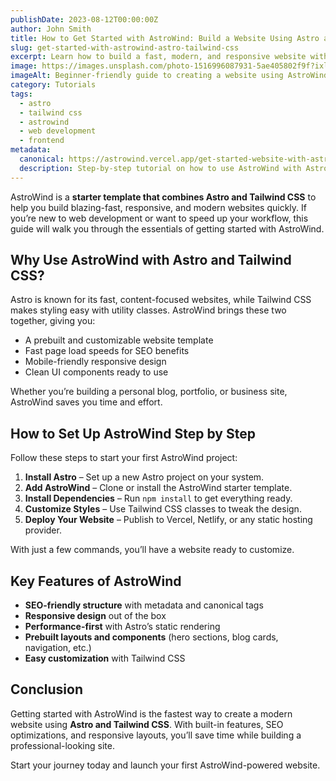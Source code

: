```yaml
---
publishDate: 2023-08-12T00:00:00Z
author: John Smith
title: How to Get Started with AstroWind: Build a Website Using Astro and Tailwind CSS
slug: get-started-with-astrowind-astro-tailwind-css
excerpt: Learn how to build a fast, modern, and responsive website with AstroWind. This guide shows you how to combine Astro and Tailwind CSS to create stunning websites with ease.
image: https://images.unsplash.com/photo-1516996087931-5ae405802f9f?ixlib=rb-4.0.3&auto=format&fit=crop&w=2070&q=80
imageAlt: Beginner-friendly guide to creating a website using AstroWind, Astro, and Tailwind CSS
category: Tutorials
tags:
  - astro
  - tailwind css
  - astrowind
  - web development
  - frontend
metadata:
  canonical: https://astrowind.vercel.app/get-started-website-with-astro-tailwind-css
  description: Step-by-step tutorial on how to use AstroWind with Astro and Tailwind CSS to build a modern, responsive website. Perfect for beginners and developers.
---
```


AstroWind is a **starter template that combines Astro and Tailwind CSS** to help you build blazing-fast, responsive, and modern websites quickly. If you’re new to web development or want to speed up your workflow, this guide will walk you through the essentials of getting started with AstroWind.  

## Why Use AstroWind with Astro and Tailwind CSS?

Astro is known for its fast, content-focused websites, while Tailwind CSS makes styling easy with utility classes. AstroWind brings these two together, giving you:

- A prebuilt and customizable website template  
- Fast page load speeds for SEO benefits  
- Mobile-friendly responsive design  
- Clean UI components ready to use  

Whether you’re building a personal blog, portfolio, or business site, AstroWind saves you time and effort.  

## How to Set Up AstroWind Step by Step

Follow these steps to start your first AstroWind project:  

1. **Install Astro** – Set up a new Astro project on your system.  
2. **Add AstroWind** – Clone or install the AstroWind starter template.  
3. **Install Dependencies** – Run `npm install` to get everything ready.  
4. **Customize Styles** – Use Tailwind CSS classes to tweak the design.  
5. **Deploy Your Website** – Publish to Vercel, Netlify, or any static hosting provider.  

With just a few commands, you’ll have a website ready to customize.  

## Key Features of AstroWind

- **SEO-friendly structure** with metadata and canonical tags  
- **Responsive design** out of the box  
- **Performance-first** with Astro’s static rendering  
- **Prebuilt layouts and components** (hero sections, blog cards, navigation, etc.)  
- **Easy customization** with Tailwind CSS  

## Conclusion

Getting started with AstroWind is the fastest way to create a modern website using **Astro and Tailwind CSS**. With built-in features, SEO optimizations, and responsive layouts, you’ll save time while building a professional-looking site.  

Start your journey today and launch your first AstroWind-powered website.  
